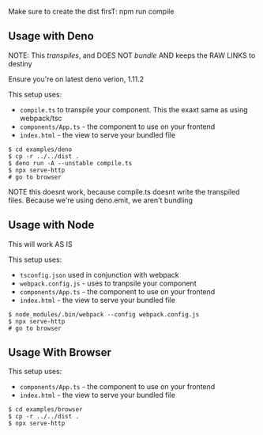 Make sure to create the dist firsT: npm run compile

## Usage with Deno

NOTE: This *transpiles*, and DOES NOT *bundle* AND keeps the RAW LINKS to destiny

Ensure you're on latest deno verion, 1.11.2

This setup uses:

  - `compile.ts` to transpile your component. This the exaxt same as using webpack/tsc
  - `components/App.ts` - the component to use on your frontend
  - `index.html` - the view to serve your bundled file


```shell
$ cd examples/deno
$ cp -r ../../dist .
$ deno run -A --unstable compile.ts
$ npx serve-http
# go to browser
```

NOTE this doesnt work, because compile.ts doesnt write the transpiled files. Because we're using deno.emit, we aren't bundling

## Usage with Node

This will work AS IS

This setup uses:

  - `tsconfig.json` used in conjunction with webpack
  - `webpack.config.js` - uses to tranpsile your component
  - `components/App.ts` - the component to use on your frontend
  - `index.html` - the view to serve your bundled file

```shell
$ node_modules/.bin/webpack --config webpack.config.js
$ npx serve-http
# go to browser
```

## Usage With Browser

This setup uses:

  - `components/App.ts` - the component to use on your frontend
  - `index.html` - the view to serve your bundled file

```shell
$ cd examples/browser
$ cp -r ../../dist .
$ npx serve-http
```